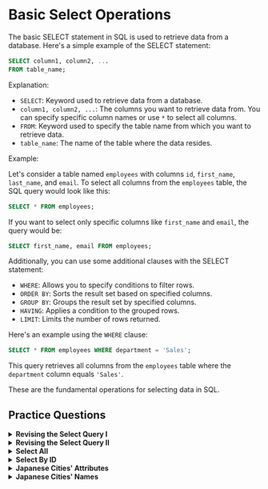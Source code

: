 #   Basic Select Operations
The basic SELECT statement in SQL is used to retrieve data from a database. Here's a simple example of the SELECT statement:

```sql
SELECT column1, column2, ...
FROM table_name;
```

Explanation:

- `SELECT`: Keyword used to retrieve data from a database.
- `column1, column2, ...`: The columns you want to retrieve data from. You can specify specific column names or use `*` to select all columns.
- `FROM`: Keyword used to specify the table name from which you want to retrieve data.
- `table_name`: The name of the table where the data resides.

Example:

Let's consider a table named `employees` with columns `id`, `first_name`, `last_name`, and `email`. To select all columns from the `employees` table, the SQL query would look like this:

```sql
SELECT * FROM employees;
```

If you want to select only specific columns like `first_name` and `email`, the query would be:

```sql
SELECT first_name, email FROM employees;
```

Additionally, you can use some additional clauses with the SELECT statement:

- `WHERE`: Allows you to specify conditions to filter rows.
- `ORDER BY`: Sorts the result set based on specified columns.
- `GROUP BY`: Groups the result set by specified columns.
- `HAVING`: Applies a condition to the grouped rows.
- `LIMIT`: Limits the number of rows returned.

Here's an example using the `WHERE` clause:

```sql
SELECT * FROM employees WHERE department = 'Sales';
```

This query retrieves all columns from the `employees` table where the `department` column equals `'Sales'`.

These are the fundamental operations for selecting data in SQL.

##   Practice Questions

<details>
<summary><b>Revising the Select Query I</b></summary>

+ <details>
    <summary><b>Questions</b></summary>

   Query all columns for all American cities in the CITY table with populations larger than 100000. The CountryCode for America is USA.
   The CITY table is described as follows:

   <img src="assets/revising-select-query-I.jpg" alt="Table" style="height:100%; width:60%">


   </details>
+ <details>
    <summary><b>Code</b></summary>
    
    ```sql
    SELECT * 
    FROM CITY 
    WHERE COUNTRYCODE="USA" AND POPULATION>1000000
    ```
   </details>
</details>

<details>
<summary><b>Revising the Select Query II</b></summary>

+ <details>
    <summary><b>Questions</b></summary>

   Query the NAME field for all American cities in the CITY table with populations larger than 120000. The CountryCode for America is USA. The CITY table is described as follows:
   <img src="assets/revising-select-query-II.jpg" alt="Table" style="height:100%; width:60%">


   </details>
+ <details>
    <summary><b>Code</b></summary>
    
    ```sql
    SELECT * 
    FROM CITY 
    WHERE COUNTRYCODE="USA" AND POPULATION>1200000
    ```
   </details>
</details>


<details>
<summary><b>Select All</b></summary>

+ <details>
    <summary><b>Questions</b></summary>

   Query all columns (attributes) for every row in the CITY table. The CITY table is described as follows:

   <img src="assets/select-all.jpg" alt="Table" style="height:100%; width:60%">


   </details>
+ <details>
    <summary><b>Code</b></summary>
    
    ```sql
   SELECT * 
   FROM CITY

    ```
   </details>
</details>

<details>
<summary><b>Select By ID</b></summary>

+ <details>
    <summary><b>Questions</b></summary>

   Query all columns for a city in CITY with the ID 1661.
   The CITY table is described as follows:
   <img src="assets/select-by-id.jpg" alt="Table" style="height:100%; width:60%">


   </details>
+ <details>
    <summary><b>Code</b></summary>
    
    ```sql
    SELECT * 
    FROM CITY 
    WHERE ID=1661
    ```
   </details>
</details>

<details>
<summary><b>Japanese Cities' Attributes</b></summary>

+ <details>
    <summary><b>Questions</b></summary>

   Query all attributes of every Japanese city in the CITY table. The COUNTRYCODE for Japan is JPN.The CITY table is described as follows:
   <img src="assets/Japanese-Cities'-Attributes.jpg" alt="Table" style="height:100%; width:60%">


   </details>
+ <details>
    <summary><b>Code</b></summary>
    
    ```sql
   SELECT * 
   FROM CITY 
   WHERE COUNTRYCODE="JPN"
    ```
   </details>
</details>

<details>
<summary><b>Japanese Cities' Names</b></summary>

+ <details>
    <summary><b>Questions</b></summary>

   Query the names of all the Japanese cities in the CITY table. The COUNTRYCODE for Japan is JPN.
   The CITY table is described as follows:
   <img src="assets/Japanese-Cities'-Attributes.jpg" alt="Table" style="height:100%; width:60%">


   </details>
+ <details>
    <summary><b>Code</b></summary>
    
    ```sql
    SELECT NAME 
    FROM CITY 
    WHERE COUNTRYCODE = "JPN"
    ```
   </details>
</details>